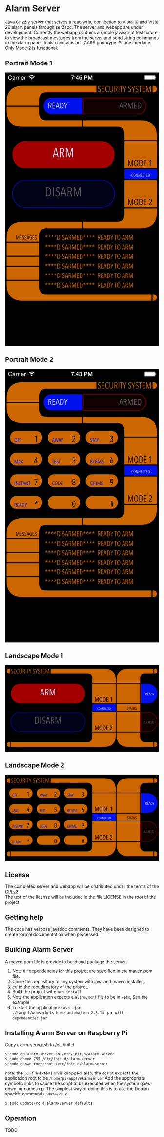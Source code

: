 Alarm Server
============

Java Grizzly server that serves a read write connection to Vista 10 and Vista 20 alarm panels through ser2soc. The server and webapp are under development. Currently the webapp contains a simple javascript test fixture to view the broadcast messages from the server and send string commands to the alarm panel. It also contains an LCARS prototype iPhone interface. Only Mode 2 is functional.

Portrait Mode 1
----------------

![Panel screenshot portrait mode1](https://github.com/agent-P/AlarmServer/raw/master/docs/ScreenShotPortraitMode1.png)

Portrait Mode 2
----------------

![Panel screenshot portrait mode1](https://github.com/agent-P/AlarmServer/raw/master/docs/ScreenShotPortraitMode2.png)

Landscape Mode 1
----------------

![Panel screenshot portrait mode1](https://github.com/agent-P/AlarmServer/raw/master/docs/ScreenShotLandscapeMode1.png)

Landscape Mode 2
----------------

![Panel screenshot portrait mode1](https://github.com/agent-P/AlarmServer/raw/master/docs/ScreenShotLandscapeMode2.png)


License
-------

The completed server and webapp will be distributed under the terms of the [GPLv2](http://www.gnu.org/licenses/gpl-2.0.html).<br/>
The text of the license will be included in the file LICENSE in the root of the project.


Getting help
------------

The code has verbose javadoc comments. They have been designed to create formal documentation when processed.

Building Alarm Server
---------------------

A maven pom file is provide to build and package the server.

1. Note all dependencies for this project are specified in the maven pom file.
2. Clone this repository to any system with java and maven installed.<br/>
3. cd to the root directory of the project.<br/>
4. Build the project with: <code>mvn install</code>
5. Note the application expects a <code>alarm.conf</code> file to be in <code>/etc</code>, See the example.
5. To start the application: <code>java -jar ./target/websockets-home-automation-2.3.14-jar-with-dependencies.jar</code>


Installing Alarm Server on Raspberry Pi
---------------------------------------

Copy alarm-server.sh to /etc/init.d
```
$ sudo cp alarm-server.sh /etc/init.d/alarm-server
$ sudo chmod 755 /etc/init.d/alarm-server
$ sudo chown root:root /etc/init.d/alarm-server

```
note: the <code>.sh</code> file extension is dropped, also, the script expects the application root to be <code>/home/pi/apps/AlarmServer</code>
Add the appropriate symbolic links to cause the script to be executed when the system goes down, or comes up. The simplest way of doing this is to use the Debian-specific command <code>update-rc.d</code>:
```
$ sudo update-rc.d alarm-server defaults
```

Operation
---------

TODO
